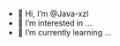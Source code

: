- 👋 Hi, I’m @Java-xzl
- 👀 I’m interested in ...
- 🌱 I’m currently learning ...

<!---
Java-xzl/Java-xzl is a ✨ special ✨ repository because its `README.md` (this file) appears on your GitHub profile.
You can click the Preview link to take a look at your changes.
--->
